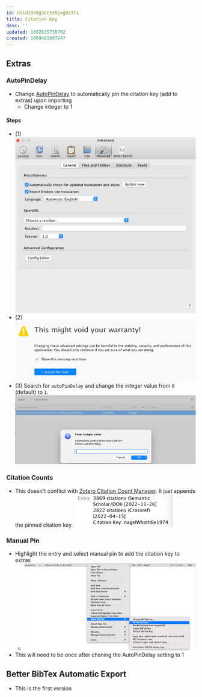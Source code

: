```yaml
---
id: niid19z8g3ccte9jwg9z3ts
title: Citation Key
desc: ''
updated: 1682635730702
created: 1669491997247
---
```

## Extras

### AutoPinDelay

- Change [AutoPinDelay](https://retorque.re/zotero-better-bibtex/installation/preferences/hidden-preferences/) to automatically pin the citation key (add to extras) upon importing
  - Change integer to 1

#### Steps

- (1) ![](./assets/images/zendron.citation-key.md.zotero-config-editor.png)
- (2) ![](./assets/images/zendron.citation-key.md.zotero-config-editor-accept-risks.png)
- (3) Search for `autoPinDelay` and change the integer value from `0` (default) to `1`.
![](/assets/images/zendron.citation-key.md.autoPinDelay-update.png)

### Citation Counts

- This doesn't conflict with [Zotero Citation Count Manager](https://github.com/eschnett/zotero-citationcounts). It just appends the pinned citation key.
![](/assets/images/zendron.citation-key.md.be%20a%20bat%20extra.png)

### Manual Pin

- Highlight the entry and select manual pin to add the citation key to extras
  - ![](/assets/images/zendron.citation-key.md.manual-pin-citation-key.png)
- This will need to be once after chaning the AutoPinDelay setting to 1

## Better BibTex Automatic Export

- This is the first version
